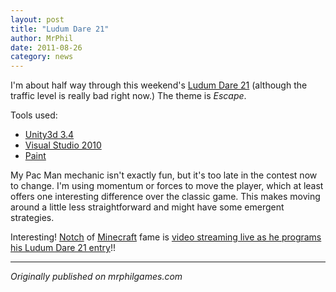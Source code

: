 ```yaml
---
layout: post
title: "Ludum Dare 21"
author: MrPhil
date: 2011-08-26
category: news
---
```


I'm about half way through this weekend's [Ludum Dare 21](http://www.ludumdare.com) (although the traffic level is really bad right now.) The theme is _Escape_.

Tools used:
- [Unity3d 3.4](http://unity3d.com/)
- [Visual Studio 2010](http://www.microsoft.com/visualstudio)
- [Paint](http://windows.microsoft.com/en-US/windows7/products/features/paint)

My Pac Man mechanic isn't exactly fun, but it's too late in the contest now to change. I'm using momentum or forces to move the player, which at least offers one interesting difference over the classic game. This makes moving around a little less straightforward and might have some emergent strategies.

Interesting! [Notch](http://notch.tumblr.com/) of [Minecraft](http://www.minecraft.net/) fame is [video streaming live as he programs his Ludum Dare 21 entry](http://twitch.tv/realnotch)!!

---
*Originally published on mrphilgames.com*